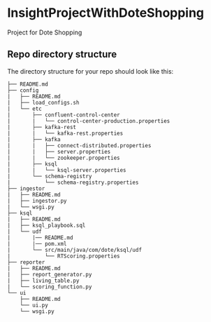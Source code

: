 # InsightProjectWithDoteShopping
Project for Dote Shopping

## Repo directory structure

The directory structure for your repo should look like this:

    ├── README.md
    ├── config
    |   ├── README.md
    |   ├── load_configs.sh
    |   └── etc
    |       ├── confluent-control-center
    |       |   └── control-center-production.properties
    |       ├── kafka-rest
    |       |   └── kafka-rest.properties      
    |       ├── kafka
    |       |   ├── connect-distributed.properties     
    |       |   ├── server.properties   
    |       |   └── zookeeper.properties                 
    |       ├── ksql
    |       |   └── ksql-server.properties 
    |       └── schema-registry
    |           └── schema-registry.properties                   
    ├── ingestor
    |   ├── README.md    
    |   ├── ingestor.py
    |   └── wsgi.py
    ├── ksql
    |   ├── README.md
    |   ├── ksql_playbook.sql
    |   └── udf
    |       |── README.md
    |       |── pom.xml
    |       └── src/main/java/com/dote/ksql/udf
    |           └── RTScoring.properties                       
    ├── reporter
    |   ├── README.md    
    |   ├── report_generator.py
    |   ├── living_table.py
    |   └── scoring_function.py
    └── ui
        ├── README.md    
        └── ui.py
        └── wsgi.py

